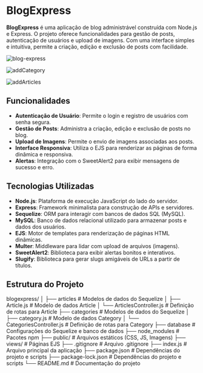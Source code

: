 # BlogExpress

**BlogExpress** é uma aplicação de blog administrável construída com Node.js e Express. O projeto oferece funcionalidades para gestão de posts, autenticação de usuários e upload de imagens. Com uma interface simples e intuitiva, permite a criação, edição e exclusão de posts com facilidade.


![blog-express](https://github.com/user-attachments/assets/17fa31a5-4e3b-4895-b110-0c32db182e3f)

![addCategory](https://github.com/user-attachments/assets/d77f0852-6c7e-4f29-b814-257d0489ca6b)

![addArticles](https://github.com/user-attachments/assets/bb0bd284-7b09-4274-bc96-7e23537c4a45)

## Funcionalidades

- **Autenticação de Usuário**: Permite o login e registro de usuários com senha segura.
- **Gestão de Posts**: Administra a criação, edição e exclusão de posts no blog.
- **Upload de Imagens**: Permite o envio de imagens associadas aos posts.
- **Interface Responsiva**: Utiliza o EJS para renderizar as páginas de forma dinâmica e responsiva.
- **Alertas**: Integração com o SweetAlert2 para exibir mensagens de sucesso e erro.

## Tecnologias Utilizadas

- **Node.js**: Plataforma de execução JavaScript do lado do servidor.
- **Express**: Framework minimalista para construção de APIs e servidores.
- **Sequelize**: ORM para interagir com bancos de dados SQL (MySQL).
- **MySQL**: Banco de dados relacional utilizado para armazenar posts e dados dos usuários.
- **EJS**: Motor de templates para renderização de páginas HTML dinâmicas.
- **Multer**: Middleware para lidar com upload de arquivos (imagens).
- **SweetAlert2**: Biblioteca para exibir alertas bonitos e interativos.
- **Slugify**: Biblioteca para gerar slugs amigáveis de URLs a partir de títulos.


## Estrutura do Projeto

blogexpress/
│
├── articles                            # Modelos de dados do Sequelize
│   ├── Article.js                      # Modelo de dados Article
│   └── ArticlesController.js           # Definição de rotas para Article
├── categories                          # Modelos de dados do Sequelize
│   ├── category.js                     # Modelo de dados Category
│   └── CategoriesController.js         # Definição de rotas para Category
├── database                            # Configurações do Sequelize e banco de dados
├── node_modules                        # Pacotes npm
├── public/                             # Arquivos estáticos (CSS, JS, Imagens)
├── views/                              # Páginas EJS
├── .gitignore                          # Arquivo .gitignore
├── index.js                            # Arquivo principal da aplicação
├── package.json                        # Dependências do projeto e scripts
├── package-lock.json                   # Dependências do projeto e scripts
└── README.md                           # Documentação do projeto


